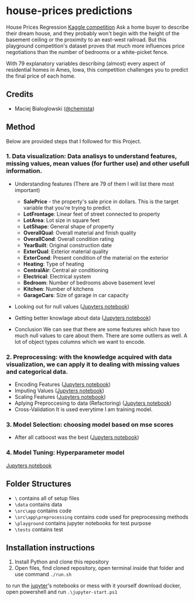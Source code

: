 # house-prices predictions
House Prices Regression [Kaggle competition](https://www.kaggle.com/competitions/house-prices-advanced-regression-techniques)
Ask a home buyer to describe their dream house, and they probably won't begin with the height of the basement ceiling or the proximity to an east-west railroad. But this playground competition's dataset proves that much more influences price negotiations than the number of bedrooms or a white-picket fence.

With 79 explanatory variables describing (almost) every aspect of residential homes in Ames, Iowa, this competition challenges you to predict the final price of each home.

## Credits
* Maciej Bialoglowski  ([@chemista](https://github.com/chemista))

## Method
Below are provided steps that I followed for this Project.

### 1. **Data visualization**: Data analisys to understand features, missing values, mean values (for further use) and other usefull information.
- Understanding features (There are 79 of them I will list there most important)
    - **SalePrice** - the property's sale price in dollars. This is the target variable that you're trying to predict.
    - **LotFrontage**: Linear feet of street connected to property
    - **LotArea**: Lot size in square feet
    - **LotShape**: General shape of property
    - **OverallQual**: Overall material and finish quality
    - **OverallCond**: Overall condition rating
    - **YearBuilt**: Original construction date
    - **ExterQual**: Exterior material quality
    - **ExterCond**: Present condition of the material on the exterior
    - **Heating**: Type of heating
    - **CentralAir**: Central air conditioning
    - **Electrical**: Electrical system
    - **Bedroom**: Number of bedrooms above basement level
    - **Kitchen**: Number of kitchens
    - **GarageCars**: Size of garage in car capacity
- Looking out for null values
([Jupyters notebook](https://github.com/minio999-kaggle/house-prices/blob/dev/playground/preproccesing1.ipynb))

- Getting better knowlage about data
([Jupyters notebook](https://github.com/minio999-kaggle/house-prices/blob/dev/playground/preproccesing1.ipynb))

- Conclusion
We can see that there are some features which have too much null values to care about them. There are some outliers as well. A lot of object types columns which we want to encode.

### 2. **Preprocessing**: with the knowledge acquired with data visualization, we can apply it to dealing with missing values and categorical data.

- Encoding Features
([Jupyters notebook](https://github.com/minio999-kaggle/house-prices/blob/dev/playground/preproccesing1.ipynb))
- Imputing Values
([Jupyters notebook](https://github.com/minio999-kaggle/house-prices/blob/dev/playground/preproccesing1.ipynb))
- Scaling Features
([Jupyters notebook](https://github.com/minio999-kaggle/house-prices/blob/dev/playground/robust_scaler.ipynb))
- Aplying Preproccesing to data (Refactoring)
([Jupyters notebook](https://github.com/minio999-kaggle/house-prices/blob/dev/playground/preproccesing1.ipynb))
- Cross-Validation
It is used everytime I am training model.

### 3. **Model Selection**: choosing model based on mse scores
- After all catboost was the best ([Jupyters notebook](https://github.com/minio999-kaggle/house-prices/blob/dev/playground/model_selection.ipynb))

### 4. **Model Tuning**: Hyperparameter model 
[Jupyters notebook](https://github.com/minio999-kaggle/house-prices/blob/dev/playground/modeltuning.ipynb)

## Folder Structures
* `\` contains all of setup files
* `\data` contains data
* `\src\app` contains code
* `\src\app\preprocessing` contains code used for preprocessing methods
* `\playground` contains jupyter notebooks for test purpose
* `\tests` contains test

## Installation instructions
1. Install Python and clone this repository
2. Open files, find cloned repository, open terminal inside that folder and use command `./run.sh`

to run the [jupyter](http://jupyter.org/)'s notebooks or mess with it yourself download docker, open powershell and run `.\jupyter-start.ps1`
